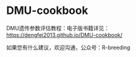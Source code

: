 # DMU-cookbook
DMU遗传参数评估教程：电子版书籍详见：https://dengfei2013.github.io/DMU-cookbook/

如果您有什么建议，欢迎沟通，公众号：R-breeding
